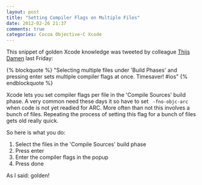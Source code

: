 ```yaml
---
layout: post
title: "Setting Compiler Flags on Multiple Files"
date: 2012-02-26 21:37
comments: true
categories: Cocoa Objective-C Xcode
---
```


This snippet of golden Xcode knowledge was tweeted by colleague [Thijs Damen](http://twitter.com/thijsdamen/) last Friday:

{% blockquote %}
"Selecting multiple files under 'Build Phases' and pressing enter sets multiple compiler flags at once. Timesaver! #ios"
{% endblockquote %}

Xcode lets you set compiler flags per file in the 'Compile Sources' build phase. A very common need these days it so have to set ` -fno-objc-arc` when code is not yet readied for ARC. More often than not this involves a bunch of files. Repeating the process of setting this flag for a bunch of files gets old really quick.

<!-- more -->

So here is what you do:

1. Select the files in the 'Compile Sources' build phase
2. Press enter
3. Enter the compiler flags in the popup
4. Press done

As I said: golden!